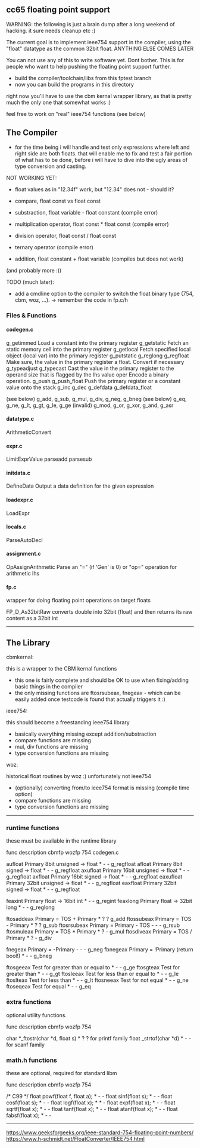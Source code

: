 
## cc65 floating point support

WARNING: the following is just a brain dump after a long weekend of hacking. it
sure needs cleanup etc :)

The current goal is to implement ieee754 support in the compiler, using the
"float" datatype as the common 32bit float. ANYTHING ELSE COMES LATER

You can not use any of this to write software yet. Dont bother. This is for
people who want to help pushing the floating point support further.

- build the compiler/toolchain/libs from this fptest branch
- now you can build the programs in this directory

right now you'll have to use the cbm kernal wrapper library, as that is pretty
much the only one that somewhat works :)

feel free to work on "real" ieee754 functions (see below)

## The Compiler

- for the time being i will handle and test only expressions where left and
  right side are both floats. that will enable me to fix and test a fair portion
  of what has to be done, before i will have to dive into the ugly areas of type
  conversion and casting.

NOT WORKING YET:

- float values as in "12.34f" work, but "12.34" does not - should it?
- compare, float const vs float const
- substraction, float variable - float constant (compile error)
- multiplication operator, float const * float const (compile error)
- division operator, float const / float const

- ternary operator (compile error)

- addition, float constant + float variable (compiles but does not work)

(and probably more :))

TODO (much later):

- add a cmdline option to the compiler to switch the float binary type (754, cbm,
  woz, ...). -> remember the code in fp.c/h

### Files & Functions

#### codegen.c

g_getimmed          Load a constant into the primary register
g_getstatic         Fetch an static memory cell into the primary register
g_getlocal          Fetch specified local object (local var) into the primary register
g_putstatic
g_reglong
g_regfloat          Make sure, the value in the primary register a float. Convert if necessary
g_typeadjust
g_typecast          Cast the value in the primary register to the operand size that is flagged by the lhs value
oper                Encode a binary operation.
g_push
g_push_float        Push the primary register or a constant value onto the stack
g_inc
g_dec
g_defdata
g_defdata_float

(see below) g_add, g_sub, g_mul, g_div, g_neg, g_bneg
(see below) g_eq, g_ne, g_lt, g_gt, g_le, g_ge
(invalid) g_mod, g_or, g_xor, g_and, g_asr

#### datatype.c

ArithmeticConvert

#### expr.c

LimitExprValue
parseadd
parsesub

#### initdata.c

DefineData          Output a data definition for the given expression

#### loadexpr.c

LoadExpr

#### locals.c

ParseAutoDecl

#### assignment.c

OpAssignArithmetic  Parse an "=" (if 'Gen' is 0) or "op=" operation for arithmetic lhs

#### fp.c

wrapper for doing floating point operations on target floats

FP_D_As32bitRaw     converts double into 32bit (float) and then returns its raw content as a 32bit int

--------------------------------------------------------------------------------

## The Library

cbmkernal:

this is a wrapper to the CBM kernal functions

- this one is fairly complete and should be OK to use when fixing/adding basic
  things in the compiler
- the only missing functions are ftosrsubeax, fnegeax - which can be easily
  added once testcode is found that actually triggers it :)

ieee754:

this should become a freestanding ieee754 library

- basically everything missing except addition/substraction
- compare functions are missing
- mul, div functions are missing
- type conversion functions are missing

woz:

historical float routines by woz :) unfortunately not ieee754

- (optionally) converting from/to ieee754 format is missing (compile time option)
- compare functions are missing
- type conversion functions are missing

--------------------------------------------------------------------------------

### runtime functions

these must be available in the runtime library

func        description                         cbmfp   wozfp   754     codegen.c

aufloat     Primary 8bit unsigned -> float      *       -       -       g_regfloat
afloat      Primary 8bit signed -> float        *       -       -       g_regfloat
axufloat    Primary 16bit unsigned -> float     *       -       -       g_regfloat
axfloat     Primary 16bit signed -> float       *       -       -       g_regfloat
eaxufloat   Primary 32bit unsigned -> float     *       -       -       g_regfloat
eaxfloat    Primary 32bit signed -> float       *       -       -       g_regfloat

feaxint     Primary float -> 16bit int          *       -       -       g_regint
feaxlong    Primary float -> 32bit long         *       -       -       g_reglong

ftosaddeax  Primary = TOS + Primary             *       ?       ?       g_add
ftossubeax  Primary = TOS - Primary             *       ?       ?       g_sub
ftosrsubeax Primary = Primary - TOS             -       -       -       g_rsub
ftosmuleax  Primary = TOS * Primary             *       ?       -       g_mul
ftosdiveax  Primary = TOS / Primary             *       ?       -       g_div

fnegeax     Primary = -Primary                  -       -       -       g_neg
fbnegeax    Primary = !Primary (return bool!)   *       -       -       g_bneg

ftosgeeax   Test for greater than or equal to   *       -       -       g_ge
ftosgteax   Test for greater than               *       -       -       g_gt
ftosleeax   Test for less than or equal to      *       -       -       g_le
ftoslteax   Test for less than                  *       -       -       g_lt
ftosneeax   Test for not equal                  *       -       -       g_ne
ftoseqeax   Test for equal                      *       -       -       g_eq

### extra functions

optional utility functions.

func        description                         cbmfp   wozfp   754

char *_ftostr(char *d, float s)                 *       ?       ?       for printf family
float _strtof(char *d)                          *       -       -       for scanf family

### math.h functions

these are optional, required for standard libm

func        description                         cbmfp   wozfp   754

/* C99 */
float powf(float f, float a);                   *       -       -
float sinf(float s);                            *       -       -
float cosf(float s);                            *       -       -
float logf(float x);                            *       *       -
float expf(float x);                            *       -       -
float sqrtf(float x);                           *       -       -
float tanf(float x);                            *       -       -
float atanf(float x);                           *       -       -
float fabsf(float x);                           *       -       -

--------------------------------------------------------------------------------

https://www.geeksforgeeks.org/ieee-standard-754-floating-point-numbers/
https://www.h-schmidt.net/FloatConverter/IEEE754.html
